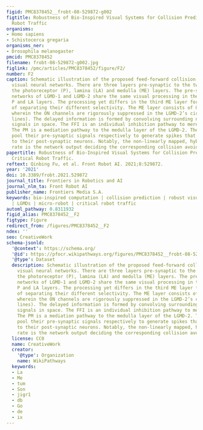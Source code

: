 ```yaml
---
figid: PMC8378452__frobt-08-529872-g002
figtitle: Robustness of Bio-Inspired Visual Systems for Collision Prediction in Critical
  Robot Traffic
organisms:
- Homo sapiens
- Schistocerca gregaria
organisms_ner:
- Drosophila melanogaster
pmcid: PMC8378452
filename: frobt-08-529872-g002.jpg
figlink: /pmc/articles/PMC8378452/figure/F2/
number: F2
caption: Schematic illustration of the proposed feed-forward collision prediction
  visual neural networks. There are three layers pre-synaptic to the two neurons,
  the photoreceptor (P), lamina (LA) and medulla (ME) layers. The pre-synaptic neural
  networks of LGMD-1 and LGMD-2 share the same visual processing in the first two,
  P and LA layers. The processing yet differs in the third ME layer for the purpose
  of separating their different selectivity. The ME layer consists of ON/OFF channels
  wherein the ON channels are rigorously suppressed in the LGMD-2’s circuit (dashed
  lines). The delayed information is formed by convolving surrounding non-delayed
  signals in space. The FFI is an individual inhibition pathway to merely the LGMD-1.
  The PM is a mediation pathway to the medulla layer of the LGMD-2. The two LGMDs
  pool their pre-synaptic signals respectively to generate spikes that are passed
  to their post-synaptic neurons. Notably, the non-linearly mapped, hybrid firing
  rate is the network output deciding the corresponding collision avoidance response.
papertitle: Robustness of Bio-Inspired Visual Systems for Collision Prediction in
  Critical Robot Traffic.
reftext: Qinbing Fu, et al. Front Robot AI. 2021;8:529872.
year: '2021'
doi: 10.3389/frobt.2021.529872
journal_title: Frontiers in Robotics and AI
journal_nlm_ta: Front Robot AI
publisher_name: Frontiers Media S.A.
keywords: bio-inspired computation | collision prediction | robust visual systems
  | LGMDs | micro-robot | critical robot traffic
automl_pathway: 0.8311932
figid_alias: PMC8378452__F2
figtype: Figure
redirect_from: /figures/PMC8378452__F2
ndex: ''
seo: CreativeWork
schema-jsonld:
  '@context': https://schema.org/
  '@id': https://pfocr.wikipathways.org/figures/PMC8378452__frobt-08-529872-g002.html
  '@type': Dataset
  description: Schematic illustration of the proposed feed-forward collision prediction
    visual neural networks. There are three layers pre-synaptic to the two neurons,
    the photoreceptor (P), lamina (LA) and medulla (ME) layers. The pre-synaptic neural
    networks of LGMD-1 and LGMD-2 share the same visual processing in the first two,
    P and LA layers. The processing yet differs in the third ME layer for the purpose
    of separating their different selectivity. The ME layer consists of ON/OFF channels
    wherein the ON channels are rigorously suppressed in the LGMD-2’s circuit (dashed
    lines). The delayed information is formed by convolving surrounding non-delayed
    signals in space. The FFI is an individual inhibition pathway to merely the LGMD-1.
    The PM is a mediation pathway to the medulla layer of the LGMD-2. The two LGMDs
    pool their pre-synaptic signals respectively to generate spikes that are passed
    to their post-synaptic neurons. Notably, the non-linearly mapped, hybrid firing
    rate is the network output deciding the corresponding collision avoidance response.
  license: CC0
  name: CreativeWork
  creator:
    '@type': Organization
    name: WikiPathways
  keywords:
  - La
  - Me
  - tum
  - Son
  - jigr1
  - db
  - Go
  - de
  - ix
---
```

